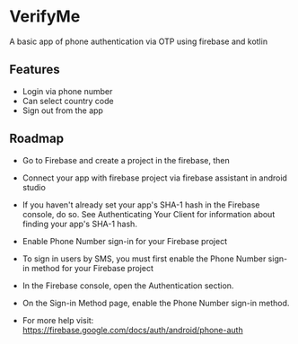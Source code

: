 # VerifyMe

A basic app of phone authentication via OTP using firebase and kotlin


## Features

- Login via phone number
- Can select country code
- Sign out from the app



## Roadmap

- Go to Firebase and create a project in the firebase, then

- Connect your app with firebase project via firebase assistant in android studio

- If you haven't already set your app's SHA-1 hash in the Firebase console, do so. See Authenticating Your Client for information about finding your app's SHA-1 hash.

- Enable Phone Number sign-in for your Firebase project

- To sign in users by SMS, you must first enable the Phone Number sign-in method for your Firebase project

- In the Firebase console, open the Authentication section.

- On the Sign-in Method page, enable the Phone Number sign-in method.

- For more help visit: https://firebase.google.com/docs/auth/android/phone-auth
